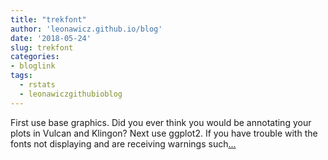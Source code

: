 ```yaml
---
title: "trekfont"
author: 'leonawicz.github.io/blog'
date: '2018-05-24'
slug: trekfont
categories:
- bloglink
tags:
  - rstats
  - leonawiczgithubioblog
---
```


First use base graphics. Did you ever think you would be annotating your plots in Vulcan and Klingon? Next use ggplot2. If you have trouble with the fonts not displaying and are receiving warnings such[... <i class="fas fa-external-link-alt"></i>](https://leonawicz.github.io/blog/post/trekfont-star-trek-themed-fonts-package/)

